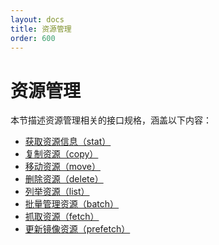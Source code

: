 ```yaml
---
layout: docs
title: 资源管理
order: 600
---
```


<a id="rs"></a>
# 资源管理

本节描述资源管理相关的接口规格，涵盖以下内容：  

* [获取资源信息（stat）][statHref]
* [复制资源（copy）][copyHref]
* [移动资源（move）][moveHref]
* [删除资源（delete）][deleteHref]
* [列举资源（list）][listHref]
* [批量管理资源（batch）][batchHref]
* [抓取资源（fetch）][fetchHref]
* [更新镜像资源（prefetch）][prefetchHref]

[statHref]:     stat.html   "获取资源信息"
[copyHref]:     copy.html   "复制资源"
[moveHref]:     move.html   "移动资源"
[deleteHref]:   delete.html "删除资源"
[listHref]:   	list.html   "列举资源"
[batchHref]:    batch.html  "批量管理资源"

[fetchHref]:    fetch.html  "批量管理资源"
[prefetchHref]: prefetch.html  "批量管理资源"

